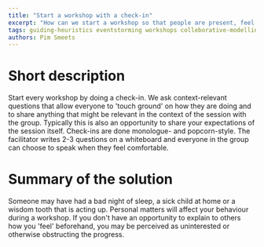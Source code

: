 ```yaml
---
title: "Start a workshop with a check-in"
excerpt: "How can we start a workshop so that people are present, feel safe and can say what needs to be said?"
tags: guiding-heuristics eventstorming workshops colleborative-modelling
authors: Pim Smeets
---
```


# Short description

Start every workshop by doing a check-in. We ask context-relevant questions that allow everyone to 'touch ground' on how they are doing and to share anything that might be relevant in the context of the session with the group. Typically this is also an opportunity to share your expectations of the session itself. Check-ins are done monologue- and popcorn-style. The facilitator writes 2-3 questions on a whiteboard and everyone in the group can choose to speak when they feel comfortable.

# Summary of the solution

Someone may have had a bad night of sleep, a sick child at home or a wisdom tooth that is acting up. Personal matters will affect your behaviour during a workshop. If you don't have an opportunity to explain to others how you 'feel' beforehand, you may be perceived as uninterested or otherwise obstructing the progress.
